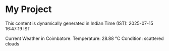 # My Project

This content is dynamically generated in Indian Time (IST): 2025-07-15 16:47:19 IST


Current Weather in Coimbatore:
Temperature: 28.88 °C
Condition: scattered clouds

